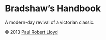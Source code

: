 # Bradshaw’s Handbook

A modern-day revival of a victorian classic.

© 2013 [Paul Robert Lloyd](http://paulrobertlloyd.com)
